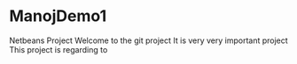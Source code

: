 # ManojDemo1
Netbeans Project
Welcome to the git project
It is very very important project
This project is regarding to 
